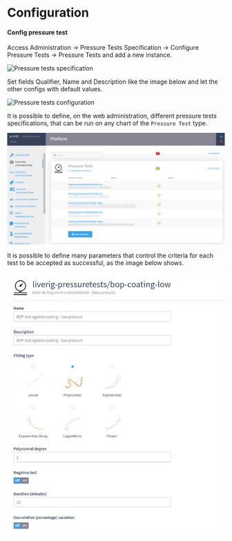 # Configuration

#### Config pressure test

Access Administration -> Pressure Tests Specification -> Configure Pressure Tests -> Pressure Tests and add a new instance.

![Pressure tests specification](https://lh4.googleusercontent.com/I4bTKRoT5EbZEYgm563upMmiibzNjkjqy9GHZLXAHHxlqX2ec-0Trpg9n7CS2xDAle2nFha61da2i6jI948LnfdozdcOHV2cdZ78WE0qW3GK3MKbGW50s0lLIevbvbPKuABlSE\_P)

Set fields Qualifier, Name and Description like the image below and let the other configs with default values.

![Pressure tests configuration](https://lh3.googleusercontent.com/OlEA678LZAksp9KrgX2PnI-YlaurMixr9\_CLNYGFfC0Hvoi3ZyJGLTgVfWYoPMFJ1Rxl2XUruxDBVcLKejMXhtiPOqTp9sl8mMWSTB1ck9bLweO0aAHMFBaSB46MLqV23IuGXIcl)

It is possible to define, on the web administration, different pressure tests specifications, that can be run on any chart of the `Pressure Test` type.

![Types of tests can be created on the web administration](<../../.gitbook/assets/image (110).png>)



It is possible to define many parameters that control the criteria for each test to be accepted as successful, as the image below shows.

![Some of the parameters that can be changed](<../../.gitbook/assets/image (382).png>)

